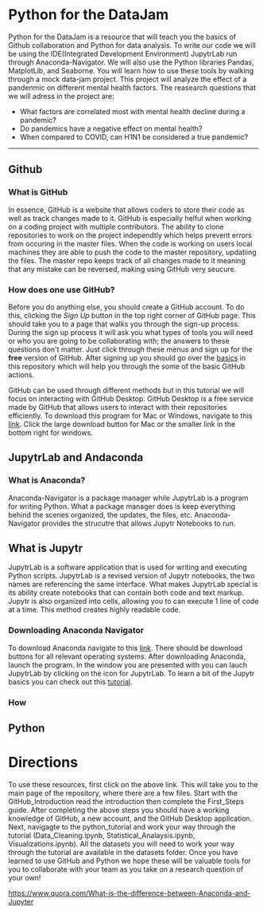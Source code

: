 # Python for the DataJam

Python for the DataJam is a resource that will teach you the basics of Github collaboration and Python for data analysis. To write our code we will be using the IDE(Integrated Development Environment) JupytrLab run through Anaconda-Navigator. We will also use the Python libraries Pandas, MatplotLib, and Seaborne. You will learn how to use these tools by walking through a mock data-jam project. This project will analyze the effect of a pandenmic on different mental health factors. The reasearch questions that we will adress in the project are: 
* What factors are correlated most with mental health decline during a pandemic?
* Do pandemics have a negative effect on mental health?
* When compared to COVID, can H1N1 be considered a true pandemic? 
--- 
## Github
### What is GitHub
In essence, GitHub is a website that allows coders to store their code as well as track changes made to it. GitHub is especially helful when working on a coding project with multiple contributors. The ability to clone repositories to work on the project independtly which helps prevent errors from occuring in the master files. When the code is working on users local machines they are able to push the code to the master repository, updatiing the files. The master repo keeps track of all changes made to it meaning that any mistake can be reversed, making using GitHub very seucure.
### How does one use GitHub? 
Before you do anything else, you should create a GitHub account. To do this, clicking the *Sign Up* button in the top right corner of GitHub page. This should take you to a page that walks you through the sign-up process. During the sign up process it will ask you what types of tools you will need or who you are going to be collaborating with; the answers to these questions don't matter. Just click through these menus and sign up for the **free** version of GitHub. After signing up you should go over the [basics](https://github.com/nmcdowell00/python_for_the_datajam/blob/main/GitHub_Introduction/basics.md) in this repository which will help you through the some of the basic GitHub actions. 

GitHub can be used through different methods but in this tutorial we will focus on interacting with GitHub Desktop. GitHub Desktop is a free service made by GitHub that allows users to interact with their repositories efficiently. To download this program for Mac or Windows, navigate to this [link](https://desktop.github.com/). Click the large download button for Mac or the smaller link in the bottom right for windows. 

## JupytrLab and Andaconda
### What is Anaconda? 
Anaconda-Navigator is a package manager while JupytrLab is a program for writing Python. What a package manager does is keep everything behind the scenes organized, the updates, the files, etc. Anaconda-Navigator provides the strucutre that allows Jupytr Notebooks to run. 
## What is Jupytr
JupytrLab is a software application that is used for writing and executing Python scripts. JupytrLab is a revised version of Jupytr notebooks, the two names are referencing the same interface. What makes JupytrLab special is its ability create notebooks that can contain both code and text markup. Jupytr is also organized into cells, allowing you to can execute 1 line of code at a time. This method creates highly readable code. 
### Downloading Anaconda Navigator
To download Anaconda navigate to this [link](https://www.anaconda.com/). There should be download buttons for all relevant operating systems. After downloading Anaconda, launch the program. In the window you are presented with you can lauch JupytrLab by clicking on the icon for JupytrLab. To learn a bit of the Jupytr basics you can check out this [tutorial](). 

### How 
## Python

# Directions

To use these resources, first click on the above link. This will take you to the main page of the repository, where there are a few files.  Start with the GitHub_Introduction read the introduction then complete the First_Steps guide. After completing the above steps you should have a working knowledge of GitHub, a new account, and the GitHub Desktop application. Next, navigagte to the python_tutorial and work your way through the tutorial (Data_Cleaning.ipynb, Statistical_Analaysis.ipynb, Visualizations.ipynb). All the datasets you will need to work your way through the tutorial are available in the datasets folder. Once you have learned to use GitHub and Python we hope these will be valuable tools for you to collaborate with your team as you take on a research question of your own! 

https://www.quora.com/What-is-the-difference-between-Anaconda-and-Jupyter
